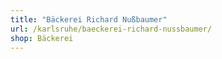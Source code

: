 ```yaml
---
title: "Bäckerei Richard Nußbaumer"
url: /karlsruhe/baeckerei-richard-nussbaumer/
shop: Bäckerei
---
```

